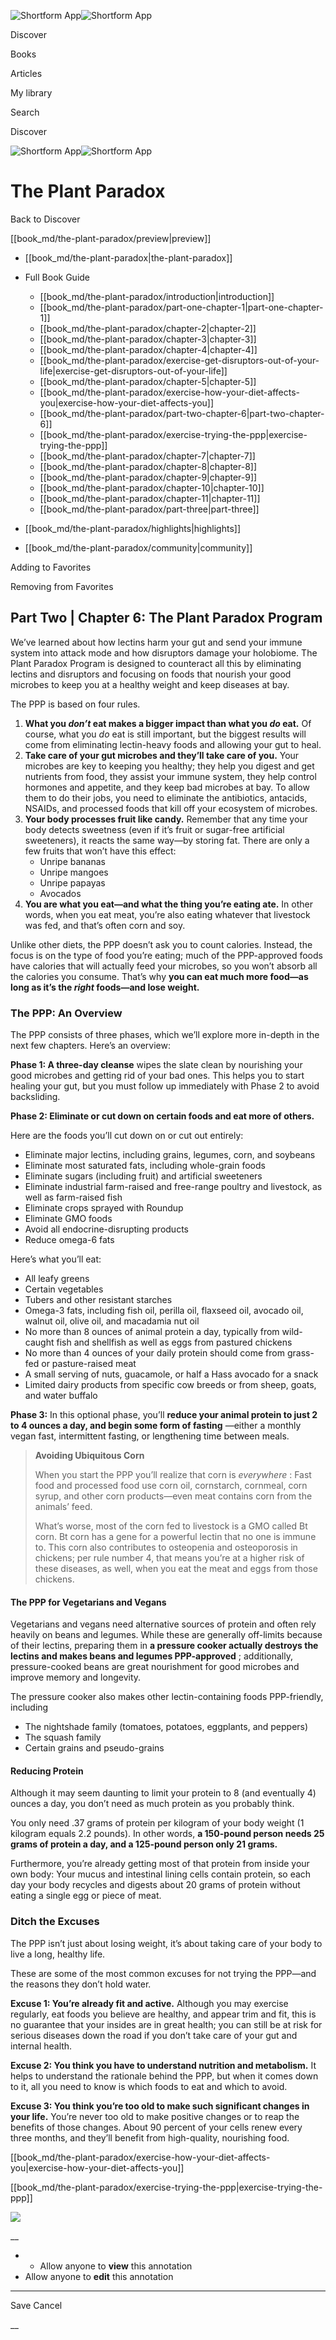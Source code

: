 ![Shortform App](/img/logo.36a2399e.svg)![Shortform App](/img/logo-dark.70c1b072.svg)

Discover

Books

Articles

My library

Search

Discover

![Shortform App](/img/logo.36a2399e.svg)![Shortform App](/img/logo-dark.70c1b072.svg)

# The Plant Paradox

Back to Discover

[[book_md/the-plant-paradox/preview|preview]]

  * [[book_md/the-plant-paradox|the-plant-paradox]]
  * Full Book Guide

    * [[book_md/the-plant-paradox/introduction|introduction]]
    * [[book_md/the-plant-paradox/part-one-chapter-1|part-one-chapter-1]]
    * [[book_md/the-plant-paradox/chapter-2|chapter-2]]
    * [[book_md/the-plant-paradox/chapter-3|chapter-3]]
    * [[book_md/the-plant-paradox/chapter-4|chapter-4]]
    * [[book_md/the-plant-paradox/exercise-get-disruptors-out-of-your-life|exercise-get-disruptors-out-of-your-life]]
    * [[book_md/the-plant-paradox/chapter-5|chapter-5]]
    * [[book_md/the-plant-paradox/exercise-how-your-diet-affects-you|exercise-how-your-diet-affects-you]]
    * [[book_md/the-plant-paradox/part-two-chapter-6|part-two-chapter-6]]
    * [[book_md/the-plant-paradox/exercise-trying-the-ppp|exercise-trying-the-ppp]]
    * [[book_md/the-plant-paradox/chapter-7|chapter-7]]
    * [[book_md/the-plant-paradox/chapter-8|chapter-8]]
    * [[book_md/the-plant-paradox/chapter-9|chapter-9]]
    * [[book_md/the-plant-paradox/chapter-10|chapter-10]]
    * [[book_md/the-plant-paradox/chapter-11|chapter-11]]
    * [[book_md/the-plant-paradox/part-three|part-three]]
  * [[book_md/the-plant-paradox/highlights|highlights]]
  * [[book_md/the-plant-paradox/community|community]]



Adding to Favorites 

Removing from Favorites 

## Part Two | Chapter 6: The Plant Paradox Program

We’ve learned about how lectins harm your gut and send your immune system into attack mode and how disruptors damage your holobiome. The Plant Paradox Program is designed to counteract all this by eliminating lectins and disruptors and focusing on foods that nourish your good microbes to keep you at a healthy weight and keep diseases at bay.

The PPP is based on four rules.

  1. **What you _don’t_ eat makes a bigger impact than what you _do_ eat.** Of course, what you _do_ eat is still important, but the biggest results will come from eliminating lectin-heavy foods and allowing your gut to heal. 
  2. **Take care of your gut microbes and they’ll take care of you.** Your microbes are key to keeping you healthy; they help you digest and get nutrients from food, they assist your immune system, they help control hormones and appetite, and they keep bad microbes at bay. To allow them to do their jobs, you need to eliminate the antibiotics, antacids, NSAIDs, and processed foods that kill off your ecosystem of microbes. 
  3. **Your body processes fruit like candy.** Remember that any time your body detects sweetness (even if it’s fruit or sugar-free artificial sweeteners), it reacts the same way—by storing fat. There are only a few fruits that won’t have this effect: 
     * Unripe bananas
     * Unripe mangoes
     * Unripe papayas
     * Avocados
  4. **You are what you eat—and what the thing you’re eating ate.** In other words, when you eat meat, you’re also eating whatever that livestock was fed, and that’s often corn and soy. 



Unlike other diets, the PPP doesn’t ask you to count calories. Instead, the focus is on the type of food you’re eating; much of the PPP-approved foods have calories that will actually feed your microbes, so you won’t absorb all the calories you consume. That’s why **you can eat much more food—as long as it’s the _right_ foods—and lose weight.**

### The PPP: An Overview

The PPP consists of three phases, which we’ll explore more in-depth in the next few chapters. Here’s an overview:

**Phase 1: A three-day cleanse** wipes the slate clean by nourishing your good microbes and getting rid of your bad ones. This helps you to start healing your gut, but you must follow up immediately with Phase 2 to avoid backsliding.

**Phase 2: Eliminate or cut down on certain foods and eat more of others.**

Here are the foods you’ll cut down on or cut out entirely:

  * Eliminate major lectins, including grains, legumes, corn, and soybeans
  * Eliminate most saturated fats, including whole-grain foods
  * Eliminate sugars (including fruit) and artificial sweeteners
  * Eliminate industrial farm-raised and free-range poultry and livestock, as well as farm-raised fish
  * Eliminate crops sprayed with Roundup
  * Eliminate GMO foods
  * Avoid all endocrine-disrupting products
  * Reduce omega-6 fats



Here’s what you’ll eat:

  * All leafy greens
  * Certain vegetables
  * Tubers and other resistant starches
  * Omega-3 fats, including fish oil, perilla oil, flaxseed oil, avocado oil, walnut oil, olive oil, and macadamia nut oil
  * No more than 8 ounces of animal protein a day, typically from wild-caught fish and shellfish as well as eggs from pastured chickens
  * No more than 4 ounces of your daily protein should come from grass-fed or pasture-raised meat
  * A small serving of nuts, guacamole, or half a Hass avocado for a snack
  * Limited dairy products from specific cow breeds or from sheep, goats, and water buffalo



**Phase 3:** In this optional phase, you’ll **reduce your animal protein to just 2 to 4 ounces a day, and begin some form of fasting** —either a monthly vegan fast, intermittent fasting, or lengthening time between meals.

> **Avoiding Ubiquitous Corn**
> 
> When you start the PPP you’ll realize that corn is _everywhere_ : Fast food and processed food use corn oil, cornstarch, cornmeal, corn syrup, and other corn products—even meat contains corn from the animals’ feed.
> 
> What’s worse, most of the corn fed to livestock is a GMO called Bt corn. Bt corn has a gene for a powerful lectin that no one is immune to. This corn also contributes to osteopenia and osteoporosis in chickens; per rule number 4, that means you’re at a higher risk of these diseases, as well, when you eat the meat and eggs from those chickens.

#### The PPP for Vegetarians and Vegans

Vegetarians and vegans need alternative sources of protein and often rely heavily on beans and legumes. While these are generally off-limits because of their lectins, preparing them in **a pressure cooker actually destroys the lectins and makes beans and legumes PPP-approved** ; additionally, pressure-cooked beans are great nourishment for good microbes and improve memory and longevity.

The pressure cooker also makes other lectin-containing foods PPP-friendly, including

  * The nightshade family (tomatoes, potatoes, eggplants, and peppers) 
  * The squash family
  * Certain grains and pseudo-grains



#### Reducing Protein

Although it may seem daunting to limit your protein to 8 (and eventually 4) ounces a day, you don’t need as much protein as you probably think.

You only need .37 grams of protein per kilogram of your body weight (1 kilogram equals 2.2 pounds). In other words, **a 150-pound person needs 25 grams of protein a day, and a 125-pound person only 21 grams.**

Furthermore, you’re already getting most of that protein from inside your own body: Your mucus and intestinal lining cells contain protein, so each day your body recycles and digests about 20 grams of protein without eating a single egg or piece of meat.

### Ditch the Excuses

The PPP isn’t just about losing weight, it’s about taking care of your body to live a long, healthy life.

These are some of the most common excuses for not trying the PPP—and the reasons they don’t hold water.

**Excuse 1: You’re already fit and active.** Although you may exercise regularly, eat foods you believe are healthy, and appear trim and fit, this is no guarantee that your insides are in great health; you can still be at risk for serious diseases down the road if you don’t take care of your gut and internal health.

**Excuse 2: You think you have to understand nutrition and metabolism.** It helps to understand the rationale behind the PPP, but when it comes down to it, all you need to know is which foods to eat and which to avoid.

**Excuse 3: You think you’re too old to make such significant changes in your life.** You’re never too old to make positive changes or to reap the benefits of those changes. About 90 percent of your cells renew every three months, and they’ll benefit from high-quality, nourishing food.

[[book_md/the-plant-paradox/exercise-how-your-diet-affects-you|exercise-how-your-diet-affects-you]]

[[book_md/the-plant-paradox/exercise-trying-the-ppp|exercise-trying-the-ppp]]

![](https://bat.bing.com/action/0?ti=56018282&Ver=2&mid=a0155291-6604-4639-9eeb-3755ec180f22&sid=1711133063fa11eebdec89a8b8ae3bbc&vid=171147a063fa11eea7440fcfeb230d96&vids=0&msclkid=N&pi=0&lg=en-US&sw=800&sh=600&sc=24&nwd=1&tl=Shortform%20%7C%20Book&p=https%3A%2F%2Fwww.shortform.com%2Fapp%2Fbook%2Fthe-plant-paradox%2Fpart-two-chapter-6&r=&lt=290&evt=pageLoad&sv=1&rn=830794)

__

  *   * Allow anyone to **view** this annotation
  * Allow anyone to **edit** this annotation



* * *

Save Cancel

__



